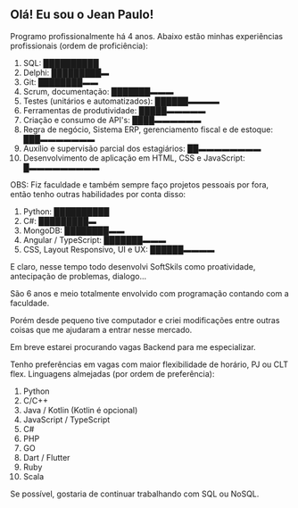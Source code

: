 ## Olá! Eu sou o Jean Paulo!

Programo profissionalmente há 4 anos. Abaixo estão minhas experiências profissionais (ordem de proficiência):

1. SQL: ██████████
2. Delphi: █████████▬
3. Git: ████████▬▬
4. Scrum, documentação: ███████▬▬▬
5. Testes (unitários e automatizados): ██████▬▬▬▬
6. Ferramentas de produtividade: █████▬▬▬▬▬
7. Criação e consumo de API's: ████▬▬▬▬▬▬
8. Regra de negócio, Sistema ERP, gerenciamento fiscal e de estoque: ███▬▬▬▬▬▬▬
9. Auxílio e supervisão parcial dos estagiários: ██▬▬▬▬▬▬▬▬
10. Desenvolvimento de aplicação em HTML, CSS e JavaScript: █▬▬▬▬▬▬▬▬▬

OBS: Fiz faculdade e também sempre faço projetos pessoais por fora, então tenho outras habilidades por conta disso:
1. Python: ██████████
2. C#: █████████▬
3. MongoDB: ████████▬▬
4. Angular / TypeScript: ███████▬▬▬
5. CSS, Layout Responsivo, UI e UX: ██████▬▬▬▬

E claro, nesse tempo todo desenvolvi SoftSkils como proatividade, antecipação de problemas, dialogo...

São 6 anos e meio totalmente envolvido com programação contando com a faculdade.

Porém desde pequeno tive computador e criei modificações entre outras coisas que me ajudaram a entrar nesse mercado.

Em breve estarei procurando vagas Backend para me especializar.

Tenho preferências em vagas com maior flexibilidade de horário, PJ ou CLT flex.
Linguagens almejadas (por ordem de preferência):
1. Python
2. C/C++
3. Java / Kotlin (Kotlin é opcional)
4. JavaScript / TypeScript
5. C#
6. PHP
7. GO
8. Dart / Flutter
9. Ruby
10. Scala

Se possível, gostaria de continuar trabalhando com SQL ou NoSQL.
